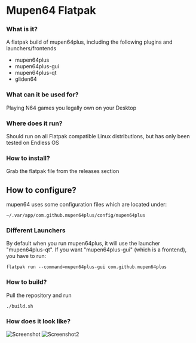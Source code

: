 # Mupen64 Flatpak

### What is it?

A flatpak build of mupen64plus, including the following plugins and launchers/frontends

* mupen64plus
* mupen64plus-gui 
* mupen64plus-qt
* gliden64

### What can it be used for?

Playing N64 games you legally own on your Desktop

### Where does it run?

Should run on all Flatpak compatible Linux distributions, but has only been tested on Endless OS

### How to install?

Grab the flatpak file from the releases section

## How to configure?

mupen64 uses some configuration files which are located under:

```
~/.var/app/com.github.mupen64plus/config/mupen64plus
```

### Different Launchers

By default when you run mupen64plus, it will use the launcher "mupen64plus-qt". If you want "mupen64plus-gui" (which is a frontend), you have to run:

```
flatpak run --command=mupen64plus-gui com.github.mupen64plus
```

### How to build?

Pull the repository and run 
```
./build.sh
```

### How does it look like?

![Screenshot](https://github.com/egrath/mupen64plus-flatpak/raw/master/screenshot.png)
![Screenshot2](https://github.com/egrath/mupen64plus-flatpak/raw/master/screenshot2.png)

